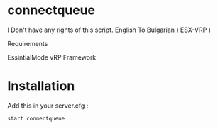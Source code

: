 # connectqueue


 I Don't have any rights of this script. 
 English To Bulgarian ( ESX-VRP )

Requirements

   EssintialMode
   vRP Framework

# Installation

Add this in your server.cfg : 

```start connectqueue```
